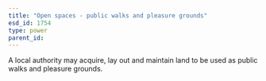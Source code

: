 ```yaml
---
title: "Open spaces - public walks and pleasure grounds"
esd_id: 1754
type: power
parent_id:  
---
```


A local authority may acquire, lay out and maintain land to be used as public walks and pleasure grounds.

